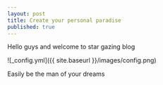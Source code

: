 ```yaml
---
layout: post
title: Create your personal paradise
published: true
---
```



Hello guys and welcome to star gazing blog

![_config.yml]({{ site.baseurl }}/images/config.png)

Easily be the man of your dreams

